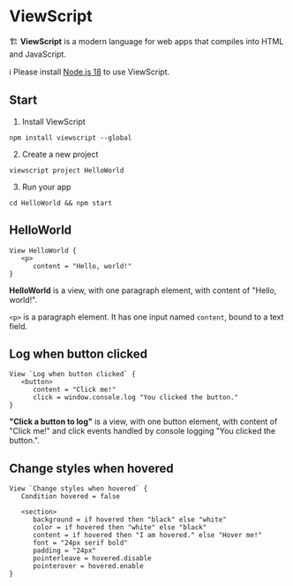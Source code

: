 # ViewScript

🏗️ **ViewScript** is a modern language for web apps that compiles into HTML and JavaScript.

ℹ️ Please install [Node.js 18](https://nodejs.org) to use ViewScript.

## Start

1. Install ViewScript

```
npm install viewscript --global
```

2. Create a new project

```
viewscript project HelloWorld
```

3. Run your app

```
cd HelloWorld && npm start
```

## HelloWorld

```
View HelloWorld {
   <p>
      content = "Hello, world!"
}
```

**HelloWorld** is a view, with one paragraph element, with content of "Hello, world!".

`<p>` is a paragraph element. It has one input named `content`, bound to a text field.

## Log when button clicked

```
View `Log when button clicked` {
   <button>
      content = "Click me!"
      click = window.console.log "You clicked the button."
}
```

**"Click a button to log"** is a view, with one button element, with content of "Click me!" and click events handled by console logging "You clicked the button.".

## Change styles when hovered

```
View `Change styles when hovered` {
   Condition hovered = false

   <section>
      background = if hovered then "black" else "white"
      color = if hovered then "white" else "black"
      content = if hovered then "I am hovered." else "Hover me!"
      font = "24px serif bold"
      padding = "24px"
      pointerleave = hovered.disable
      pointerover = hovered.enable
}
```
